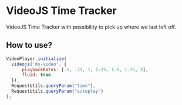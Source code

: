 VideoJS Time Tracker
====================

VideoJS Time Tracker with possibility to pick up where we last left off.

## How to use?

```js
VideoPlayer.initialize(
  videojs('my-video', {
      playbackRates: [.5, .75, 1, 1.25, 1.5, 1.75, 2],
      fluid: true
  }),
  RequestUtils.queryParam("time"),
  RequestUtils.queryParam("autoplay")
);
```